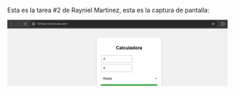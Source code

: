 Esta es la tarea #2 de Rayniel Martinez, esta es la captura de pantalla:

![Mi captura de pantalla](mitarea.png)